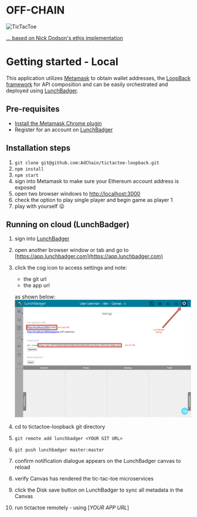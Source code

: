 # OFF-CHAIN
![TicTacToe](http://www.dsmsales.net/images/logos/tttmarqlrg.gif)

[... based on Nick Dodson's ethjs implementation](https://github.com/ethjs/examples/blob/master/tictactoe.html)

# Getting started - Local

This application utilizes [Metamask](www.metamask.io) to obtain wallet addresses, the [LoopBack framework](http://loopback.io/) for API composition and can be easily orchestrated and deployed using [LunchBadger](https://www.lunchbadger.com/). 

## Pre-requisites
* [Install the Metamask Chrome plugin](https://metamask.io/)
* Register for an account on [LunchBadger](https://www.lunchbadger.com/register)


## Installation steps
1. `git clone git@github.com:AdChain/tictactoe-loopback.git`
2. `npm install`
3. `npm start`
4. sign into Metamask to make sure your Ethereum account address is exposed
5. open two browser windows to [http://localhost:3000](http://localhost:3000)
6. check the option to play single player and begin game as player 1
7. play with yourself :stuck_out_tongue:

## Running on cloud (LunchBadger)
1. sign into [LunchBadger](https://www.lunchbadger.com/login)
2. open another browser window or tab and go to [https://app.lunchbadger.com](https://app.lunchbadger.com)
3. click the cog icon to access settings and note:
	- the git url
	- the app url

	as shown below:
	![LB Settings](LBsettings.png)
4. cd to tictactoe-loopback git directory
5. `git remote add lunchbadger <YOUR GIT URL>`
6. `git push lunchbadger master:master`
7. confirm notification dialogue appears on the LunchBadger canvas to reload
8. verify Canvas has rendered the tic-tac-toe microservices
9. click the Disk save button on LunchBadger to sync all metadata in the Canvas
10. run tictactoe remotely - using [_YOUR APP URL_]